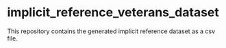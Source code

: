 # implicit_reference_veterans_dataset
This repository contains the generated implicit reference dataset as a csv file.  
